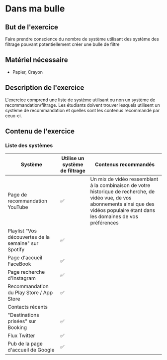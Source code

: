 
# Dans ma bulle

## But de l'exercice

Faire prendre conscience du nombre de système utilisant des système des filtrage pouvant potentiellement créer une bulle de filtre

## Matériel nécessaire

-   Papier, Crayon

## Description de l'exercice

L'exercice comprend une liste de système utilisant ou non un système de recommandation/filtrage. Les étudiants doivent trouver lesquels utilisent un système de recommandation et quelles sont les contenus recommandé par ceux-ci.

## Contenu de l'exercice
### Liste des systèmes
| Système | Utilise un système de filtrage | Contenus recommandés |
| ------- | ------------------------------ | ------------------- |
| Page de recommandation YouTube | ✅ | Un mix de vidéo ressemblant à la combinaison de votre historique de recherche, de vidéo vue, de vos abonnements ainsi que des vidéos populaire étant dans les domaines de vos préférences |
| Playlist "Vos découvertes de la semaine" sur Spotify | ✅ |  |
| Page d'accueil FaceBook | ✅ |
| Page recherche d'Instagram | ✅ |
| Recommandation du Play Store / App Store | ✅ |
| Contacts récents | |
| "Destinations prisées" sur Booking | ✅ |
| Flux Twitter | ✅ |
| Pub de la page d'accueil de Google | ✅ |

<!--stackedit_data:
eyJoaXN0b3J5IjpbLTY4MDk1MjY2MSwxNzA0ODgyMTk5XX0=
-->
